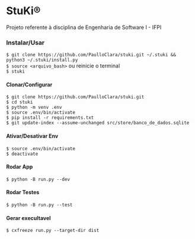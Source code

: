 # StuKi®

Projeto referente à disciplina de Engenharia de Software I - IFPI

### Instalar/Usar

`$ git clone https://github.com/PaulloClara/stuki.git ~/.stuki && python3 ~/.stuki/install.py`\
`$ source <arquivo_bash>` ou reinicie o terminal\
`$ stuki`

#### Clonar/Configurar

`$ git clone https://github.com/PaulloClara/stuki.git`\
`$ cd stuki`\
`$ python -m venv .env`\
`$ source .env/bin/activate`\
`$ pip install -r requirements.txt`\
`$ git update-index --assume-unchanged src/store/banco_de_dados.sqlite`

#### Ativar/Desativar Env

`$ source .env/bin/activate`\
`$ deactivate`

#### Rodar App

`$ python -B run.py --dev`

#### Rodar Testes

`$ python -B run.py --test`

#### Gerar execultavel

`$ cxfreeze run.py --target-dir dist`
